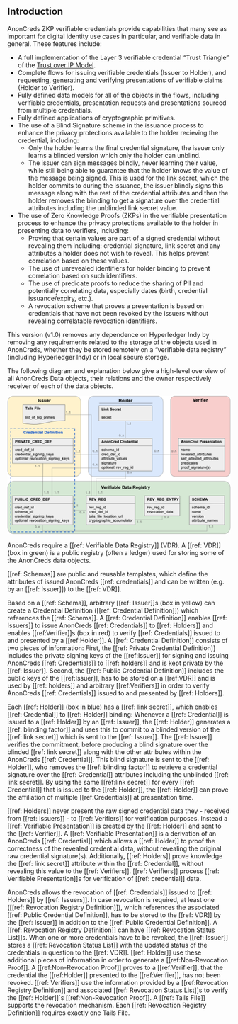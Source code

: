 ## Introduction

AnonCreds ZKP verifiable credentials provide capabilities that many see as important for digital identity use cases in particular, and verifiable data in general. These features include:

- A full implementation of the Layer 3 verifiable credential “Trust Triangle” of the [Trust over IP Model](https://trustoverip.org/wp-content/toip-model/).
- Complete flows for issuing verifiable credentials (Issuer to Holder), and requesting, generating and verifying presentations of verifiable claims (Holder to Verifier).
- Fully defined data models for all of the objects in the flows, including verifiable credentials, presentation requests and presentations sourced from multiple credentials.
- Fully defined applications of cryptographic primitives.
- The use of a Blind Signature scheme in the issuance process to enhance the privacy protections available to the holder recieving the credential, including:
  - Only the holder learns the final credential signature, the issuer only learns a blinded version which only the holder can unblind.
  - The issuer can sign messages blindly, never learning their value, while still being able to guarantee that the holder knows the value of the message being signed. This is used for the link secret, which the holder commits to during the issuance, the issuer blindly signs this message along with the rest of the credential attributes and then the holder removes the blinding to get a signature over the credential attributes including the unblinded link secret value.
- The use of Zero Knowledge Proofs (ZKPs) in the verifiable presentation process to enhance the privacy protections available to the holder in presenting data to verifiers, including:
  - Proving that certain values are part of a signed credential without revealing them including: credential signature, link secret and any attributes a holder does not wish to reveal. This helps prevent correlation based on these values.
  - The use of unrevealed identifiers for holder binding to prevent correlation based on such identifiers.
  - The use of predicate proofs to reduce the sharing of PII and potentially correlating data, especially dates (birth, credential issuance/expiry, etc.).
  - A revocation scheme that proves a presentation is based on credentials that have not been revoked by the issuers without revealing correlatable revocation identifiers.

This version (v1.0) removes any dependence on Hyperledger Indy by removing any requirements related to the storage of the objects used in AnonCreds, whether they be stored remotely on a “verifiable data registry” (including Hyperledger Indy) or in local secure storage.

The following diagram and explanation below give a high-level overview of all AnonCreds Data objects, their relations and the owner respectively receiver of each of the data objects.

[comment]: <> (The diagram below resides currently here: https://docs.google.com/presentation/d/1sUT3AgMd288FG1bI5_WtIvWpmSta5pYbdui8zZ9Z2Tk)
![AnonCreds Data Model Overview](https://raw.githubusercontent.com/hyperledger/anoncreds-spec/main/spec/diagrams/anoncreds-visual-data-model-overview-simple-trust-triangle.png)

AnonCreds require a [[ref: Verifiable Data Registry]] (VDR). A [[ref: VDR]] (box in green) is a public registry (often a ledger) used for storing some of the AnonCreds data objects.

[[ref: Schemas]] are public and reusable templates, which define the attributes of issued AnonCreds [[ref: credentials]] and can be written (e.g. by an [[ref: Issuer]]) to the [[ref: VDR]].

Based on a [[ref: Schema]], arbitrary [[ref: Issuer]]s (box in yellow) can create a Credential Definition ([[ref: Credential Definition]]) which references the [[ref: Schema]]. A [[ref: Credential Definition]] enables [[ref: Issuers]] to issue AnonCreds [[ref: Credentials]] to [[ref: Holders]] and enables [[ref:Verifier]]s (box in red) to verify [[ref: Credentials]] issued to and presented by a [[ref:Holder]]. A [[ref: Credential Definition]] consists of two pieces of information: First, the [[ref: Private Credential Definition]] includes the private signing keys of the [[ref:Issuer]] for signing and issuing AnonCreds [[ref: Credentials]] to [[ref: holders]] and is kept private by the [[ref: Issuer]]. Second, the [[ref: Public Credential Definition]] includes the public keys of the [[ref:Issuer]], has to be stored on a [[ref:VDR]] and is used by [[ref: holders]] and arbitrary [[ref:Verifiers]] in order to verify AnonCreds [[ref: Credentials]] issued to and presented by [[ref: Holders]].

Each [[ref: Holder]] (box in blue) has a [[ref: link secret]], which enables [[ref: Credential]] to [[ref: Holder]] binding: Whenever a [[ref: Credential]] is issued to a [[ref: Holder]] by an [[ref: Issuer]], the [[ref: Holder]] generates a [[ref: blinding factor]] and uses this to commit to a blinded version of the [[ref: link secret]] which is sent to the [[ref: Issuer]]. The [[ref: Issuer]] verifies the commitment, before producing a blind signature over the blinded [[ref: link secret]] along with the other attributes within the AnonCreds [[ref: Credential]]. This blind signature is sent to the [[ref: Holder]], who removes the [[ref: blinding factor]] to retrieve a credential signature over the [[ref: Credential]] attributes including the unblinded [[ref: link secret]]. By using the same [[ref:link secret]] for every [[ref: Credential]] that is issued to the [[ref: Holder]], the [[ref: Holder]] can prove the affiliation of multiple [[ref:Credentials]] at presentation time.

[[ref: Holders]] never present the raw signed credential data they - received from [[ref: Issuers]] - to [[ref: Verifiers]] for verification purposes. Instead a [[ref: Verifiable Presentation]] is created by the [[ref: Holder]] and sent to the [[ref: Verifier]]. A [[ref: Verifiable Presentation]] is a derivation of an AnonCreds [[ref: Credential]] which allows a [[ref: Holder]] to proof the correctness of the revealed credential data, without revealing the original raw credential signature(s). Additionally, [[ref: Holders]] prove knowledge the [[ref: link secret]] attribute within the [[ref: Credential]], without revealing this value to the [[ref: Verifiers]]. [[ref: Verifiers]] process [[ref: Verifiable Presentation]]s for verification of [[ref: credential]] data.

AnonCreds allows the revocation of [[ref: Credentials]] issued to [[ref: Holders]] by [[ref: Issuers]]. In case revocation is required, at least one ([[ref: Revocation Registry Definition]]), which references the associated [[ref: Public Credential Definition]], has to be stored to the [[ref: VDR]] by the [[ref: Issuer]] in addition to the [[ref: Public Credential Definition]]. A [[ref: Revocation Registry Definition]] can have [[ref: Revocation Status List]]s. When one or more credentials have to be revoked, the [[ref: Issuer]] stores a [[ref: Revocation Status List]] with the updated status of the credentials in question to the [[ref: VDR]]. [[ref: Holder]] use these additional pieces of information in order to generate a [[ref:Non-Revocation Proof]]. A [[ref:Non-Revocation Proof]] proves to a [[ref:Verifier]], that the credential the [[ref:Holder]] presented to the [[ref:Verifier]], has not been revoked. [[ref: Verifiers]] use the information provided by a [[ref:Revocation Registry Definition]] and associated [[ref: Revocation Status List]]s to verify the [[ref: Holder]]`s [[ref:Non-Revocation Proof]]. A [[ref: Tails File]] supports the revocation mechanism. Each [[ref: Revocation Registry Definition]] requires exactly one Tails File.

